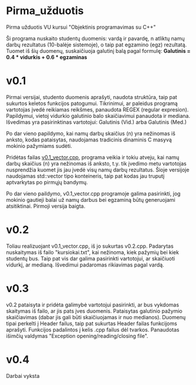 # Pirma_užduotis
Pirma užduotis VU kursui "Objektinis programavimas su C++"

Ši programa nuskaito studentų duomenis: vardą ir pavardę, n atliktų namų darbų rezultatus (10-balėje sistemoje), o taip pat egzamino (egz) rezultatą.
Tuomet iš šių duomenų, suskaičiuoja galutinį balą pagal formulę:
**Galutinis = 0.4 * vidurkis + 0.6 * egzaminas**

# v0.1
Pirmai versijai, studento duomenis aprašyti, naudota struktūra, taip pat sukurtos keletos funkcijos patogumui. Tikrinimui, ar paleidus programą vartotojas įvedė reikiamas reikšmes, panaudota REGEX (regular expresion).
Papildymui, vietoj vidurkio galutinio balo skaičiavimui panaudota ir mediana. Išvedimas yra pasirinktinas vartotojui: Galutinis (Vid.) arba Galutinis (Med.)

Po dar vieno papildymo, kai namų darbų skaičius (n) yra nežinomas iš anksto, kodas pataisytas, naudojamas tradicinis dinaminis C masyvą mokinio pažymiams sudėti.

Pridėtas failas [v0.1_vector.cpp](https://github.com/vaivapilk/Pirma_uzduotis/blob/v0.1/v0.1_vector.cpp), programa veikia ir tokiu atveju, kai namų darbų skaičius (n) yra nežinomas iš anksto, t.y. tik įvedimo metu vartotojas nusprendžia kuomet jis jau įvedė visų namų darbų rezultatus. Šioje versijoje naudojamas std::vector tipo konteineris, taip pat kodas jau truputį aptvarkytas po pirmųjų bandymų.

Po dar vieno paildymo, v0.1_vector.cpp programoje galima pasirinkti, jog mokinio gautieji balai už namų darbus bei egzaminą būtų generuojami atsitiktinai. Pirmoji versija baigta.

# v0.2
Toliau realizuojant v0.1_vector.cpp, iš jo sukurtas v0.2.cpp. Padarytas nuskaitymas iš failo "kursiokai.txt", kai nežinoma, kiek pažymių bei kiek studentų bus. Taip pat vis dar galima pasirinkti vartotojui, ar skaičiuoti vidurkį, ar medianą. Išvedimui padaromas rikiavimas pagal vardą.

# v0.3
v0.2 pataisyta ir pridėta galimybė vartotojui pasirinkti, ar bus vykdomas skaitymas iš failo, ar jis pats įves duomenis. Pataisytas galutinio pažymio skaičiavimas (dabar jis gali būti skaičiuojamas ir nuo medianos). Duomenų tipai perkelti į Header failus, taip pat sukurtas Header failas funkcijoms aprašyti. Funkcijos padalintos į kelis .cpp failus dėl tvarkos. Panaudotas išimčių valdymas "Exception opening/reading/closing file".

# v0.4
Darbai vyksta
